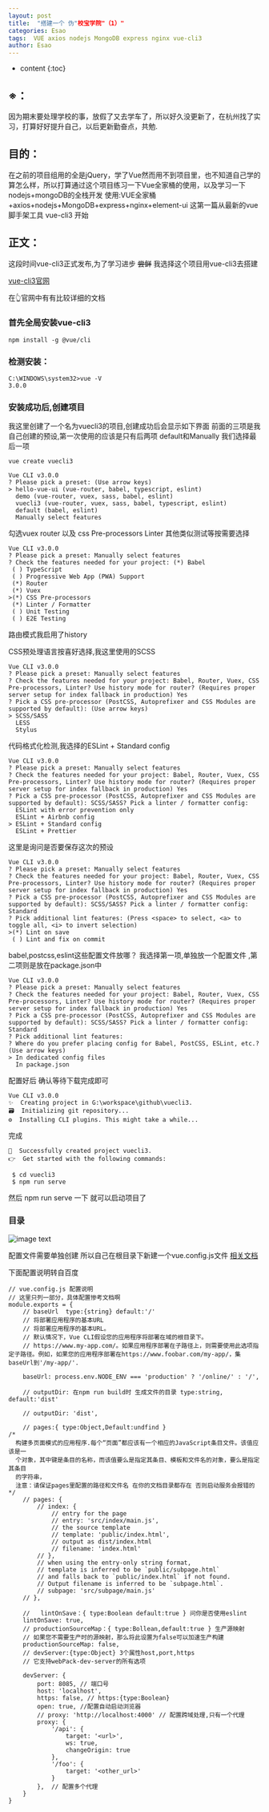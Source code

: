```yaml
---
layout: post
title:  "搭建一个 伪"校宝学院"（1）"
categories: Esao
tags:  VUE axios nodejs MongoDB express nginx vue-cli3
author: Esao
---
```


* content
{:toc}

## ※：
因为期末要处理学校的事，放假了又去学车了，所以好久没更新了，在杭州找了实习，打算好好提升自己，以后更新勤奋点，共勉.

## 目的：
在之前的项目组用的全是jQuery，学了Vue然而用不到项目里，也不知道自己学的算怎么样，所以打算通过这个项目练习一下Vue全家桶的使用，以及学习一下nodejs+mongoDB的全栈开发
使用:VUE全家桶+axios+nodejs+MongoDB+express+nginx+element-ui
这第一篇从最新的vue脚手架工具 vue-cli3 开始


## 正文：


这段时间vue-cli3正式发布,为了学习进步 ~~尝鲜~~ 我选择这个项目用vue-cli3去搭建

[vue-cli3官网](https://cli.vuejs.org/)

在👆官网中有有比较详细的文档

### 首先全局安装vue-cli3

``npm install -g @vue/cli``

### 检测安装：

```
C:\WINDOWS\system32>vue -V
3.0.0
```

### 安装成功后,创建项目
我这里创建了一个名为vuecli3的项目,创建成功后会显示如下界面 前面的三项是我自己创建的预设,第一次使用的应该是只有后两项 default和Manually
我们选择最后一项

```
vue create vuecli3

Vue CLI v3.0.0
? Please pick a preset: (Use arrow keys)
> hello-vue-ui (vue-router, babel, typescript, eslint)
  demo (vue-router, vuex, sass, babel, eslint)
  vuecli3 (vue-router, vuex, sass, babel, typescript, eslint)
  default (babel, eslint)
  Manually select features

```
勾选vuex router 以及 css Pre-processors Linter 其他类似测试等按需要选择

```
Vue CLI v3.0.0
? Please pick a preset: Manually select features
? Check the features needed for your project: (*) Babel
 ( ) TypeScript
 ( ) Progressive Web App (PWA) Support
 (*) Router
 (*) Vuex
>(*) CSS Pre-processors
 (*) Linter / Formatter
 ( ) Unit Testing
 ( ) E2E Testing
```

路由模式我启用了history

CSS预处理语言按喜好选择,我这里使用的SCSS

```
Vue CLI v3.0.0
? Please pick a preset: Manually select features
? Check the features needed for your project: Babel, Router, Vuex, CSS Pre-processors, Linter? Use history mode for router? (Requires proper server setup for index fallback in production) Yes
? Pick a CSS pre-processor (PostCSS, Autoprefixer and CSS Modules are supported by default): (Use arrow keys)
> SCSS/SASS
  LESS
  Stylus
```
代码格式化检测,我选择的ESLint + Standard config

```
Vue CLI v3.0.0
? Please pick a preset: Manually select features
? Check the features needed for your project: Babel, Router, Vuex, CSS Pre-processors, Linter? Use history mode for router? (Requires proper server setup for index fallback in production) Yes
? Pick a CSS pre-processor (PostCSS, Autoprefixer and CSS Modules are supported by default): SCSS/SASS? Pick a linter / formatter config:
  ESLint with error prevention only
  ESLint + Airbnb config
> ESLint + Standard config
  ESLint + Prettier
```
这里是询问是否要保存这次的预设
```
Vue CLI v3.0.0
? Please pick a preset: Manually select features
? Check the features needed for your project: Babel, Router, Vuex, CSS Pre-processors, Linter? Use history mode for router? (Requires proper server setup for index fallback in production) Yes
? Pick a CSS pre-processor (PostCSS, Autoprefixer and CSS Modules are supported by default): SCSS/SASS? Pick a linter / formatter config: Standard
? Pick additional lint features: (Press <space> to select, <a> to toggle all, <i> to invert selection)
>(*) Lint on save
 ( ) Lint and fix on commit
```
babel,postcss,eslint这些配置文件放哪？ 我选择第一项,单独放一个配置文件 ,第二项则是放在package.json中
```
Vue CLI v3.0.0
? Please pick a preset: Manually select features
? Check the features needed for your project: Babel, Router, Vuex, CSS Pre-processors, Linter? Use history mode for router? (Requires proper server setup for index fallback in production) Yes
? Pick a CSS pre-processor (PostCSS, Autoprefixer and CSS Modules are supported by default): SCSS/SASS? Pick a linter / formatter config: Standard
? Pick additional lint features:
? Where do you prefer placing config for Babel, PostCSS, ESLint, etc.? (Use arrow keys)
> In dedicated config files
  In package.json
```

配置好后 确认等待下载完成即可
```
Vue CLI v3.0.0
✨  Creating project in G:\workspace\github\vuecli3.
🗃  Initializing git repository...
⚙  Installing CLI plugins. This might take a while...
```

完成

```
🎉  Successfully created project vuecli3.
👉  Get started with the following commands:

 $ cd vuecli3
 $ npm run serve

```

然后 npm run serve 一下 就可以启动项目了

### 目录

![image text](https://i.loli.net/2018/08/24/5b7f85dd5546c.png)

配置文件需要单独创建 所以自己在根目录下新建一个vue.config.js文件
[相关文档](https://cli.vuejs.org/zh/guide/)

下面配置说明转自百度

```
// vue.config.js 配置说明
// 这里只列一部分，具体配置惨考文档啊
module.exports = {
    // baseUrl  type:{string} default:'/' 
    // 将部署应用程序的基本URL
    // 将部署应用程序的基本URL。
    // 默认情况下，Vue CLI假设您的应用程序将部署在域的根目录下。
    // https://www.my-app.com/。如果应用程序部署在子路径上，则需要使用此选项指定子路径。例如，如果您的应用程序部署在https://www.foobar.com/my-app/，集baseUrl到'/my-app/'.

    baseUrl: process.env.NODE_ENV === 'production' ? '/online/' : '/',

    // outputDir: 在npm run build时 生成文件的目录 type:string, default:'dist'

    // outputDir: 'dist',

    // pages:{ type:Object,Default:undfind } 
/*
  构建多页面模式的应用程序.每个“页面”都应该有一个相应的JavaScript条目文件。该值应该是一
  个对象，其中键是条目的名称，而该值要么是指定其条目、模板和文件名的对象，要么是指定其条目
  的字符串，
  注意：请保证pages里配置的路径和文件名 在你的文档目录都存在 否则启动服务会报错的
*/
    // pages: {
        // index: {
            // entry for the page
            // entry: 'src/index/main.js',
            // the source template
            // template: 'public/index.html',
            // output as dist/index.html
            // filename: 'index.html'
        // },
        // when using the entry-only string format,
        // template is inferred to be `public/subpage.html`
        // and falls back to `public/index.html` if not found.
        // Output filename is inferred to be `subpage.html`.
        // subpage: 'src/subpage/main.js'
    // },

    //   lintOnSave：{ type:Boolean default:true } 问你是否使用eslint
    lintOnSave: true,
    // productionSourceMap：{ type:Bollean,default:true } 生产源映射
    // 如果您不需要生产时的源映射，那么将此设置为false可以加速生产构建
    productionSourceMap: false,
    // devServer:{type:Object} 3个属性host,port,https
    // 它支持webPack-dev-server的所有选项

    devServer: {
        port: 8085, // 端口号
        host: 'localhost',
        https: false, // https:{type:Boolean}
        open: true, //配置自动启动浏览器
        // proxy: 'http://localhost:4000' // 配置跨域处理,只有一个代理
        proxy: {
            '/api': {
                target: '<url>',
                ws: true,
                changeOrigin: true
            },
            '/foo': {
                target: '<other_url>'
            }
        },  // 配置多个代理
    }
}
```

